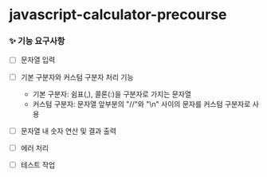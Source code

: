 # javascript-calculator-precourse
### ✨ 기능 요구사항
- [ ] 문자열 입력
- [ ] 기본 구분자와 커스텀 구분자 처리 기능
    - 기본 구분자: 쉼표(,), 콜론(:)을 구분자로 가지는 문자열
    - 커스텀 구분자: 문자열 앞부분의 "//"와 "\n" 사이의 문자를 커스텀 구분자로 사용
- [ ] 문자열 내 숫자 연산 및 결과 출력
- [ ] 에러 처리
- [ ] 테스트 작업

